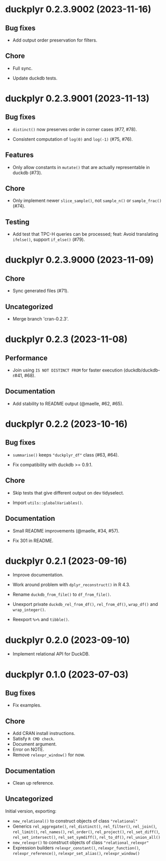 <!-- NEWS.md is maintained by https://fledge.cynkra.com, contributors should not edit this file -->

# duckplyr 0.2.3.9002 (2023-11-16)

## Bug fixes

  - Add output order preservation for filters.

## Chore

  - Full sync.

  - Update duckdb tests.


# duckplyr 0.2.3.9001 (2023-11-13)

## Bug fixes

  - `distinct()` now preserves order in corner cases (#77, #78).

  - Consistent computation of `log(0)` and `log(-1)` (#75, #76).

## Features

  - Only allow constants in `mutate()` that are actually representable in duckdb (#73).

## Chore

  - Only implement newer `slice_sample()`, not `sample_n()` or `sample_frac()` (#74).

## Testing

  - Add test that TPC-H queries can be processed; feat: Avoid translating `ifelse()`, support `if_else()` (#79).


# duckplyr 0.2.3.9000 (2023-11-09)

## Chore

  - Sync generated files (#71).

## Uncategorized

  - Merge branch 'cran-0.2.3'.


# duckplyr 0.2.3 (2023-11-08)

## Performance

- Join using `IS NOT DISTINCT FROM` for faster execution (duckdb/duckdb-r#41, #68).

## Documentation

- Add stability to README output (@maelle, #62, #65).


# duckplyr 0.2.2 (2023-10-16)

## Bug fixes

- `summarise()` keeps `"duckplyr_df"` class (#63, #64).

- Fix compatibility with duckdb \>= 0.9.1.

## Chore

- Skip tests that give different output on dev tidyselect.

- Import `utils::globalVariables()`.

## Documentation

- Small README improvements (@maelle, #34, #57).

- Fix 301 in README.


# duckplyr 0.2.1 (2023-09-16)

- Improve documentation.

- Work around problem with `dplyr_reconstruct()` in R 4.3.

- Rename `duckdb_from_file()` to `df_from_file()`.

- Unexport private `duckdb_rel_from_df()`, `rel_from_df()`, `wrap_df()` and `wrap_integer()`.

- Reexport `%>%` and `tibble()`.


# duckplyr 0.2.0 (2023-09-10)

- Implement relational API for DuckDB.


# duckplyr 0.1.0 (2023-07-03)

## Bug fixes

- Fix examples.

## Chore

- Add CRAN install instructions.
- Satisfy `R CMD check`.
- Document argument.
- Error on NOTE.
- Remove `relexpr_window()` for now.

## Documentation

- Clean up reference.

## Uncategorized

Initial version, exporting:
- `new_relational()` to construct objects of class `"relational"`
- Generics `rel_aggregate()`, `rel_distinct()`, `rel_filter()`, `rel_join()`, `rel_limit()`, `rel_names()`, `rel_order()`, `rel_project()`, `rel_set_diff()`, `rel_set_intersect()`, `rel_set_symdiff()`, `rel_to_df()`, `rel_union_all()`
- `new_relexpr()` to construct objects of class `"relational_relexpr"`
- Expression builders `relexpr_constant()`, `relexpr_function()`, `relexpr_reference()`, `relexpr_set_alias()`, `relexpr_window()`
